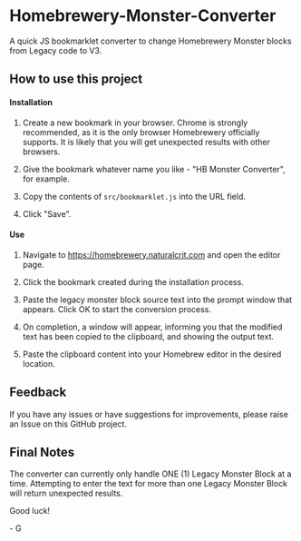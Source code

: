 # Homebrewery-Monster-Converter
A quick JS bookmarklet converter to change Homebrewery Monster blocks from Legacy code to V3.

## How to use this project

#### Installation

1. Create a new bookmark in your browser. Chrome is strongly recommended, as it is the only browser Homebrewery officially supports. It is likely that you will get unexpected results with other browsers.

2. Give the bookmark whatever name you like - "HB Monster Converter", for example.

3. Copy the contents of `src/bookmarklet.js` into the URL field.

4. Click "Save".

#### Use

1. Navigate to https://homebrewery.naturalcrit.com and open the editor page.

2. Click the bookmark created during the installation process.

3. Paste the legacy monster block source text into the prompt window that appears. Click OK to start the conversion process.

4. On completion, a window will appear, informing you that the modified text has been copied to the clipboard, and showing the output text.

5. Paste the clipboard content into your Homebrew editor in the desired location.

## Feedback

If you have any issues or have suggestions for improvements, please raise an Issue on this GitHub project.

## Final Notes

The converter can currently only handle ONE (1) Legacy Monster Block at a time. Attempting to enter the text for more than one Legacy Monster Block will return unexpected results.

Good luck!

\- G